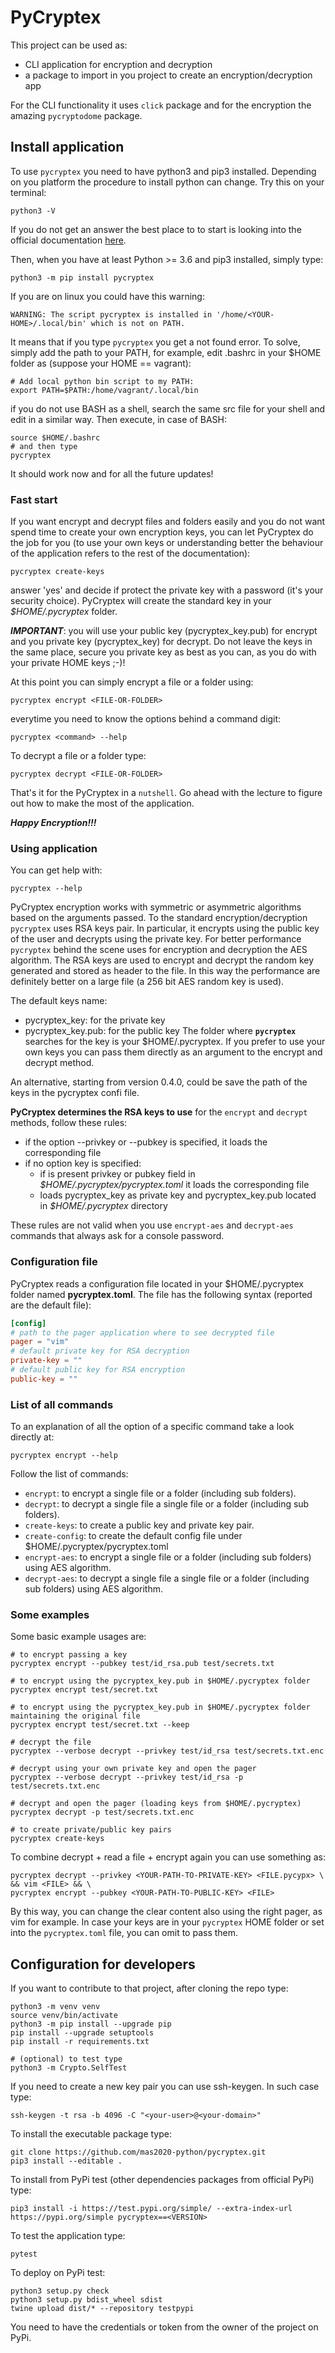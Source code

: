 # PyCryptex

This project can be used as:

- CLI application for encryption and decryption
- a package to import in you project to create an encryption/decryption app

For the CLI functionality it uses `click` package and for the encryption the amazing `pycryptodome` package.

## Install application

To use `pycryptex` you need to have python3 and pip3 installed. Depending on you platform the procedure to install python can change.
Try this on your terminal:
```shell script
python3 -V
```
If you do not get an answer the best place to to start is looking into the official documentation [here](https://www.python.org/downloads/).

Then, when you have at least Python >= 3.6 and pip3 installed, simply type:
```shell script
python3 -m pip install pycryptex
```
If you are on linux you could have this warning:
```
WARNING: The script pycryptex is installed in '/home/<YOUR-HOME>/.local/bin' which is not on PATH.
```
It means that if you type `pycryptex` you get a not found error.
To solve, simply add the path to your PATH, for example, edit .bashrc in your $HOME folder as (suppose your HOME == vagrant):
```
# Add local python bin script to my PATH:
export PATH=$PATH:/home/vagrant/.local/bin
```
if you do not use BASH as a shell, search the same src file for your shell and edit in a similar way.
Then execute, in case of BASH:
```
source $HOME/.bashrc
# and then type
pycryptex
```
It should work now and for all the future updates!

### Fast start

If you want encrypt and decrypt files and folders easily and you do not want spend time to create your own encryption keys, you can let
PyCryptex do the job for you (to use your own keys or understanding better the behaviour of the application refers to the rest of the documentation):
```shell script
pycryptex create-keys
``` 
answer 'yes' and decide if protect the private key with a password (it's your security choice).
PyCryptex will create the standard key in your *$HOME/.pycryptex* folder.

***IMPORTANT***: you will use your public key (pycryptex_key.pub) for encrypt and you private key (pycryptex_key) for decrypt. Do not leave the keys in the same place, secure you private key as best as you can, as you do with your private HOME keys ;-)!

At this point you can simply encrypt a file or a folder using:
```shell script
pycryptex encrypt <FILE-OR-FOLDER>
```
everytime you need to know the options behind a command digit:
```shell script
pycryptex <command> --help
```
To decrypt a file or a folder type:
```shell script
pycryptex decrypt <FILE-OR-FOLDER>
```
That's it for the PyCryptex in a `nutshell`. Go ahead with the lecture to figure out how to make the most of the application.

***Happy Encryption!!!***

### Using application

You can get help with:
````shell script
pycryptex --help
````

PyCryptex encryption works with symmetric or asymmetric algorithms based on the arguments passed.
To the standard encryption/decryption ``pycryptex`` uses RSA keys pair. In particular, it encrypts using the public key of the user and decrypts
using the private key. For better performance ``pycryptex`` behind the scene uses for encryption and decryption the AES algorithm.
The RSA keys are used to encrypt and decrypt the random key generated and stored as header to the file.
In this way the performance are definitely better on a large file (a 256 bit AES random key is used).


The default keys name:
- pycryptex_key: for the private key
- pycryptex_key.pub: for the public key
The folder where **`pycryptex`** searches for the key is your $HOME/.pycryptex. If you prefer to use your own
keys you can pass them directly as an argument to the encrypt and decrypt method.

An alternative, starting from version 0.4.0, could be save the path of the keys in the pycryptex confi file.


**PyCryptex determines the RSA keys to use** for the `encrypt` and `decrypt` methods, follow these rules:

- if the option --privkey or --pubkey is specified, it loads the corresponding file
- if no option key is specified:
    - if is present privkey or pubkey field in *$HOME/.pycryptex/pycryptex.toml* it loads the corresponding file
    - loads pycryptex_key as private key and pycryptex_key.pub located in *$HOME/.pycryptex* directory
 
These rules are not valid when you use `encrypt-aes` and `decrypt-aes` commands that always ask for a console password.

### Configuration file

PyCryptex reads a configuration file located in your $HOME/.pycryptex folder named **pycryptex.toml**.
The file has the following syntax (reported are the default file):
```toml
[config]
# path to the pager application where to see decrypted file
pager = "vim"
# default private key for RSA decryption
private-key = ""
# default public key for RSA encryption
public-key = ""
```

### List of all commands

To an explanation of all the option of a specific command take a look directly at:
```shell script
pycryptex encrypt --help
```

Follow the list of commands:
- `encrypt`: to encrypt a single file or a folder (including sub folders).
- `decrypt`: to decrypt a single file a single file or a folder (including sub folders).
- `create-keys`: to create a public key and private key pair.
- `create-config`: to create the default config file under $HOME/.pycryptex/pycryptex.toml
- `encrypt-aes`: to encrypt a single file or a folder (including sub folders) using AES algorithm.
- `decrypt-aes`: to decrypt a single file a single file or a folder (including sub folders) using AES algorithm.

### Some examples
Some basic example usages are:
````shell script
# to encrypt passing a key
pycryptex encrypt --pubkey test/id_rsa.pub test/secrets.txt

# to encrypt using the pycryptex_key.pub in $HOME/.pycryptex folder
pycryptex encrypt test/secret.txt

# to encrypt using the pycryptex_key.pub in $HOME/.pycryptex folder maintaining the original file
pycryptex encrypt test/secret.txt --keep

# decrypt the file
pycryptex --verbose decrypt --privkey test/id_rsa test/secrets.txt.enc

# decrypt using your own private key and open the pager
pycryptex --verbose decrypt --privkey test/id_rsa -p test/secrets.txt.enc

# decrypt and open the pager (loading keys from $HOME/.pycryptex)
pycryptex decrypt -p test/secrets.txt.enc

# to create private/public key pairs
pycryptex create-keys
````
To combine decrypt + read a file + encrypt again you can use something as:
```shell script
pycryptex decrypt --privkey <YOUR-PATH-TO-PRIVATE-KEY> <FILE.pycypx> \
&& vim <FILE> && \
pycryptex encrypt --pubkey <YOUR-PATH-TO-PUBLIC-KEY> <FILE>
```
By this way, you can change the clear content also using the right pager, as vim for example.
In case your keys are in your `pycryptex` HOME folder or set into the `pycryptex.toml` file, you can omit to pass them.

## Configuration for developers

If you want to contribute to that project, after cloning the repo type:
```shell script
python3 -m venv venv
source venv/bin/activate
python3 -m pip install --upgrade pip
pip install --upgrade setuptools
pip install -r requirements.txt

# (optional) to test type
python3 -m Crypto.SelfTest
```

If you need to create a new key pair you can use ssh-keygen. In such case type:
```shell script
ssh-keygen -t rsa -b 4096 -C "<your-user>@<your-domain>"
```

To install the executable package type:
````shell script
git clone https://github.com/mas2020-python/pycryptex.git
pip3 install --editable .
````

To install from PyPi test (other dependencies packages from official PyPi) type:
````shell script
pip3 install -i https://test.pypi.org/simple/ --extra-index-url https://pypi.org/simple pycryptex==<VERSION>
````

To test the application type:
```shell script
pytest
```

To deploy on PyPi test:
```shell script
python3 setup.py check
python3 setup.py bdist_wheel sdist
twine upload dist/* --repository testpypi
```
You need to have the credentials or token from the owner of the project on PyPi.
